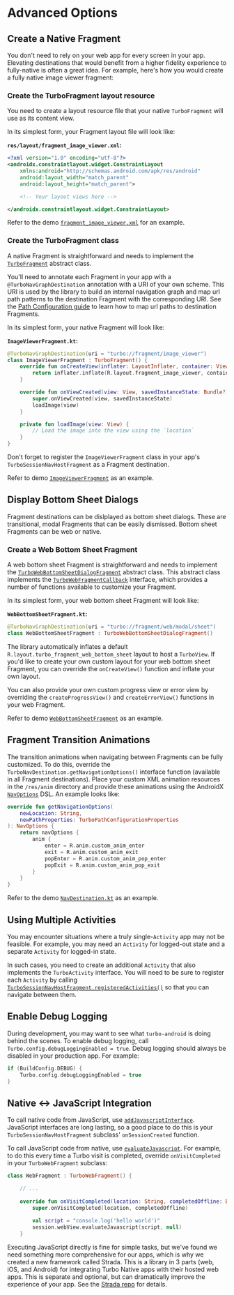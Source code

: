 # Advanced Options

## Create a Native Fragment
You don't need to rely on your web app for every screen in your app. Elevating destinations that would benefit from a higher fidelity experience to fully-native is often a great idea. For example, here's how you would create a fully native image viewer fragment:

### Create the TurboFragment layout resource
You need to create a layout resource file that your native `TurboFragment` will use as its content view.

In its simplest form, your Fragment layout file will look like:

**`res/layout/fragment_image_viewer.xml`:**
```xml
<?xml version="1.0" encoding="utf-8"?>
<androidx.constraintlayout.widget.ConstraintLayout
    xmlns:android="http://schemas.android.com/apk/res/android"
    android:layout_width="match_parent"
    android:layout_height="match_parent">

    <!-- Your layout views here -->

</androidx.constraintlayout.widget.ConstraintLayout>
```

Refer to the demo [`fragment_image_viewer.xml`](../demo/src/main/res/layout/fragment_image_viewer.xml) for an example.

### Create the TurboFragment class
A native Fragment is straightforward and needs to implement the [`TurboFragment`](../turbo/src/main/kotlin/dev/hotwire/turbo/fragments/TurboFragment.kt) abstract class.

You'll need to annotate each Fragment in your app with a `@TurboNavGraphDestination` annotation with a URI of your own scheme. This URI is used by the library to build an internal navigation graph and map url path patterns to the destination Fragment with the corresponding URI. See the [Path Configuration guide](PATH-CONFIGURATION.md) to learn how to map url paths to destination Fragments.

In its simplest form, your native Fragment will look like:

**`ImageViewerFragment.kt`:**
```kotlin
@TurboNavGraphDestination(uri = "turbo://fragment/image_viewer")
class ImageViewerFragment : TurboFragment() {
    override fun onCreateView(inflater: LayoutInflater, container: ViewGroup?, savedInstanceState: Bundle?): View? {
        return inflater.inflate(R.layout.fragment_image_viewer, container, false)
    }

    override fun onViewCreated(view: View, savedInstanceState: Bundle?) {
        super.onViewCreated(view, savedInstanceState)
        loadImage(view)
    }

    private fun loadImage(view: View) {
        // Load the image into the view using the `location`
    }
}
```

Don't forget to register the `ImageViewerFragment` class in your app's `TurboSessionNavHostFragment` as a Fragment destination.

Refer to demo [`ImageViewerFragment`](../demo/src/main/kotlin/dev/hotwire/turbo/demo/features/imageviewer/ImageViewerFragment.kt) as an example.

## Display Bottom Sheet Dialogs
Fragment destinations can be dislplayed as bottom sheet dialogs. These are transitional, modal Fragments that can be easily dismissed. Bottom sheet Fragments can be web or native.

### Create a Web Bottom Sheet Fragment
A web bottom sheet Fragment is straightforward and needs to implement the [`TurboWebBottomSheetDialogFragment`](../turbo/src/main/kotlin/dev/hotwire/turbo/fragments/TurboWebBottomSheetDialogFragment.kt) abstract class. This abstract class implements the [`TurboWebFragmentCallback`](../turbo/src/main/kotlin/dev/hotwire/turbo/fragments/TurboWebFragmentCallback.kt) interface, which provides a number of functions available to customize your Fragment.

In its simplest form, your web bottom sheet Fragment will look like:

**`WebBottomSheetFragment.kt`:**
```kotlin
@TurboNavGraphDestination(uri = "turbo://fragment/web/modal/sheet")
class WebBottomSheetFragment : TurboWebBottomSheetDialogFragment()
```
The library automatically inflates a default `R.layout.turbo_fragment_web_bottom_sheet` layout to host a `TurboView`. If you'd like to create your own custom layout for your web bottom sheet Fragment, you can override the `onCreateView()` function and inflate your own layout.

You can also provide your own custom progress view or error view by overriding the `createProgressView()` and `createErrorView()` functions in your web Fragment.

Refer to demo [`WebBottomSheetFragment`](../demo/src/main/kotlin/dev/hotwire/turbo/demo/features/web/WebBottomSheetFragment.kt) as an example.

## Fragment Transition Animations
The transition animations when navigating between Fragments can be fully customized. To do this, override the `TurboNavDestination.getNavigationOptions()` interface function (available in all Fragment destinations). Place your custom XML animation resources in the `/res/anim` directory and provide these animations using the AndroidX [`NavOptions`](https://developer.android.com/reference/androidx/navigation/NavOptions) DSL. An example looks like:

```kotlin
override fun getNavigationOptions(
    newLocation: String,
    newPathProperties: TurboPathConfigurationProperties
): NavOptions {
    return navOptions {
        anim {
            enter = R.anim.custom_anim_enter
            exit = R.anim.custom_anim_exit
            popEnter = R.anim.custom_anim_pop_enter
            popExit = R.anim.custom_anim_pop_exit
        }
    }
}
```

Refer to the demo [`NavDestination.kt`](../demo/src/main/kotlin/dev/hotwire/turbo/demo/base/NavDestination.kt) as an example.

## Using Multiple Activities
You may encounter situations where a truly single-`Activity` app may not be feasible. For example, you may need an `Activity` for logged-out state and a separate `Activity` for logged-in state.

In such cases, you need to create an additional `Activity` that also implements the `TurboActivity` interface. You will need to be sure to register each `Activity` by calling [`TurboSessionNavHostFragment.registeredActivities()`](../turbo/src/main/kotlin/dev/hotwire/turbo/session/TurboSessionNavHostFragment.kt) so that you can navigate between them.

## Enable Debug Logging
During development, you may want to see what `turbo-android` is doing behind the scenes. To enable debug logging, call `Turbo.config.debugLoggingEnabled = true`. Debug logging should always be disabled in your production app. For example:

```kotlin
if (BuildConfig.DEBUG) {
    Turbo.config.debugLoggingEnabled = true
}
```

## Native <-> JavaScript Integration

To call native code from JavaScript, use [`addJavascriptInterface`](https://developer.android.com/reference/android/webkit/WebView#addJavascriptInterface(java.lang.Object,%20java.lang.String)). JavaScript interfaces are long lasting, so a good place to do this is your `TurboSessionNavHostFragment` subclass' `onSessionCreated` function.

To call JavaScript code from native, use [`evaluateJavascript`](https://developer.android.com/reference/android/webkit/WebView#evaluateJavascript(java.lang.String,%20android.webkit.ValueCallback%3Cjava.lang.String%3E)). For example, to do this every time a Turbo visit is completed, override `onVisitCompleted` in your `TurboWebFragment` subclass:

```kotlin
class WebFragment : TurboWebFragment() {

    // ...
    
    override fun onVisitCompleted(location: String, completedOffline: Boolean) {
        super.onVisitCompleted(location, completedOffline)
        
        val script = "console.log('hello world')"
        session.webView.evaluateJavascript(script, null)
    }
```

Executing JavaScript directly is fine for simple tasks, but we've found we need something more comprehensive for our apps, which is why we created a new framework called Strada. This is a library in 3 parts (web, iOS, and Android) for integrating Turbo Native apps with their hosted web apps. This is separate and optional, but can dramatically improve the experience of your app. See the [Strada repo](https://github.com/hotwired/strada-android) for details.
